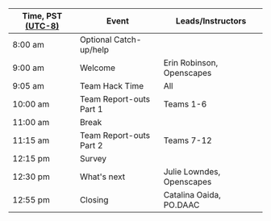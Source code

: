 | Time, PST [(UTC-8)](https://www.timeanddate.com/time/zones/pst) | Event | Leads/Instructors |
|------|-------|-------------------|
| 8:00 am | Optional Catch-up/help |  |
| 9:00 am | Welcome | Erin Robinson, Openscapes |
| 9:05 am | Team Hack Time | All |
| 10:00 am | Team Report-outs Part 1 | Teams 1-6 |
| 11:00 am | Break | |
| 11:15 am | Team Report-outs Part 2 | Teams 7-12 |
| 12:15 pm | Survey | |
| 12:30 pm | What's next | Julie Lowndes, Openscapes |
| 12:55 pm | Closing | Catalina Oaida, PO.DAAC |
